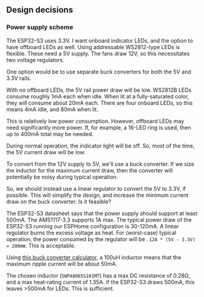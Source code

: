 ## Design decisions

### Power supply scheme

The ESP32-S3 uses 3.3V. I want onboard indicator LEDs, and the option to have offboard LEDs as well. Using addressable WS2812-type LEDs is flexible. These need a 5V supply. The fans draw 12V, so this necessitates two voltage regulators.

One option would be to use separate buck converters for both the 5V and 3.3V rails.

With no offboard LEDs, the 5V rail power draw will be low. WS2812B LEDs consume roughly 1mA each when idle. When lit at a fully-saturated color, they will consume about 20mA each. There are four onboard LEDs, so this means 4mA idle, and 80mA when lit.

This is relatively low power consumption. However, offboard LEDs may need significantly more power. If, for example, a 16-LED ring is used, then up to 400mA total may be needed.

During normal operation, the indicator light will be off. So, most of the time, the 5V current draw will be low.

To convert from the 12V supply to 5V, we'll use a buck converter. If we size the inductor for the maximum current draw, then the converter will potentially be noisy during typical operation.

So, we should instead use a linear regulator to convert the 5V to 3.3V, if possible. This will simplify the design, and increase the minimum current draw on the buck converter. Is it feasible?

The ESP32-S3 datasheet says that the power supply should support at least 500mA. The AMS1117-3.3 supports 1A max. The typical power draw of the ESP32-S3 running our ESPHome configuration is 30-120mA. A linear regulator burns the excess voltage as heat. For (worst-case) typical operation, the power consumed by the regulator will be `.12A * (5V - 3.3V) = 200mW`. This is acceptable.

Using [this buck converter calculator](http://schmidt-walter-schaltnetzteile.de/smps_e/abw_smps_e.html), a 100uH inductor means that the maximum ripple current will be about 50mA.

The chosen inductor (`SWPA8065S101MT`) has a max DC resistance of 0.28Ω, and a max heat-rating current of 1.35A. If the ESP32-S3 draws 500mA, this leaves >500mA for LEDs. This is sufficient.
